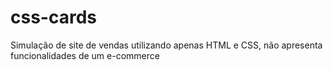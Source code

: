 # css-cards
 Simulação de site de vendas utilizando apenas HTML e CSS, não apresenta funcionalidades de um e-commerce
